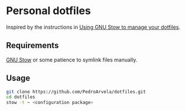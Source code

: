 # Personal dotfiles

Inspired by the instructions in [Using GNU Stow to manage your dotfiles](http://brandon.invergo.net/news/2012-05-26-using-gnu-stow-to-manage-your-dotfiles.html).

## Requirements

[GNU Stow](https://www.gnu.org/software/stow/) or some patience to symlink files
manually.

## Usage

```bash
git clone https://github.com/PedroArvela/dotfiles.git
cd dotfiles
stow -t ~ <configuration package>
```
